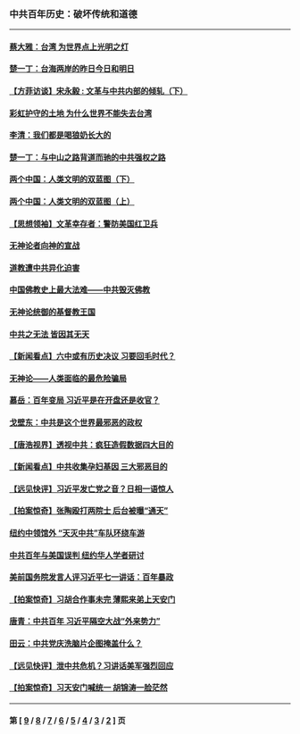 ### 中共百年历史：破坏传统和道德
---
#### [蔡大雅：台湾 为世界点上光明之灯](../../pages/nf1176114/n13531530.md?02050430) 
#### [楚一丁：台海两岸的昨日今日和明日](../../pages/nf1176114/n13531468.md?02050430) 
#### [【方菲访谈】宋永毅 : 文革与中共内部的倾轧（下）](../../pages/nf1176114/n13486836.md?02050430) 
#### [彩虹护守的土地 为什么世界不能失去台湾](../../pages/nf1176114/n13476849.md?02050430) 
#### [李清：我们都是喝狼奶长大的](../../pages/nf1176114/n13471478.md?02050430) 
#### [楚一丁：与中山之路背道而驰的中共强权之路](../../pages/nf1176114/n13437270.md?02050430) 
#### [两个中国：人类文明的双蓝图（下）](../../pages/nf1176114/n13423132.md?02050430) 
#### [两个中国：人类文明的双蓝图（上）](../../pages/nf1176114/n13422687.md?02050430) 
#### [【思想领袖】文革幸存者：警防美国红卫兵](../../pages/nf1176114/n13339289.md?02050430) 
#### [无神论者向神的宣战](../../pages/nf1176114/n13281535.md?02050430) 
#### [道教遭中共异化迫害](../../pages/nf1176114/n13281463.md?02050430) 
#### [中国佛教史上最大法难——中共毁灭佛教](../../pages/nf1176114/n13281397.md?02050430) 
#### [无神论统御的基督教王国](../../pages/nf1176114/n13281280.md?02050430) 
#### [中共之无法 皆因其无天](../../pages/nf1176114/n13281088.md?02050430) 
#### [【新闻看点】六中或有历史决议 习要回毛时代？](../../pages/nf1176114/n13222895.md?02050430) 
#### [无神论——人类面临的最危险骗局](../../pages/nf1176114/n13196137.md?02050430) 
#### [慕岳：百年变局 习近平是在开盘还是收官？](../../pages/nf1176114/n13206516.md?02050430) 
#### [戈壁东：中共是这个世界最邪恶的政权](../../pages/nf1176114/n13085641.md?02050430) 
#### [【唐浩视界】透视中共：疯狂造假数据四大目的](../../pages/nf1176114/n13080590.md?02050430) 
#### [【新闻看点】中共收集孕妇基因 三大邪恶目的](../../pages/nf1176114/n13077182.md?02050430) 
#### [【远见快评】习近平发亡党之音？日相一语惊人](../../pages/nf1176114/n13074809.md?02050430) 
#### [【拍案惊奇】张陶殴打两院士 后台被曝“通天”](../../pages/nf1176114/n13070496.md?02050430) 
#### [纽约中领馆外 “天灭中共”车队环绕车游](../../pages/nf1176114/n13070693.md?02050430) 
#### [中共百年与美国误判 纽约华人学者研讨](../../pages/nf1176114/n13067969.md?02050430) 
#### [美前国务院发言人评习近平七一讲话：百年暴政](../../pages/nf1176114/n13066986.md?02050430) 
#### [【拍案惊奇】习胡合作事未完 薄熙来弟上天安门](../../pages/nf1176114/n13065867.md?02050430) 
#### [唐青：中共百年 习近平隔空大战“外来势力”](../../pages/nf1176114/n13065976.md?02050430) 
#### [田云：中共党庆洗脑片企图掩盖什么？](../../pages/nf1176114/n13064395.md?02050430) 
#### [【远见快评】泄中共危机？习讲话美军强烈回应](../../pages/nf1176114/n13064269.md?02050430) 
#### [【拍案惊奇】习天安门喊统一 胡锦涛一脸茫然](../../pages/nf1176114/n13063233.md?02050430) 

---
#### 第 [ [9](./9.md?02050430) / [8](./8.md?02050430) / [7](./7.md?02050430) / [6](./6.md?02050430) / [5](./5.md?02050430) / [4](./4.md?02050430) / [3](./3.md?02050430) / [2](./2.md?02050430) ] 页
